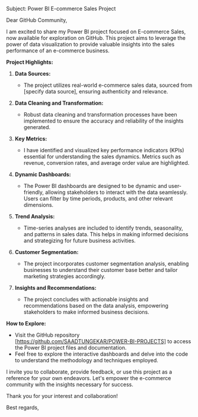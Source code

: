 Subject: Power BI E-commerce Sales Project

Dear GitHub Community,

I am excited to share my Power BI project focused on E-commerce Sales, now available for exploration on GitHub. This project aims to leverage the power of data visualization to provide valuable insights into the sales performance of an e-commerce business.

**Project Highlights:**

1. **Data Sources:**
   - The project utilizes real-world e-commerce sales data, sourced from [specify data source], ensuring authenticity and relevance.

2. **Data Cleaning and Transformation:**
   - Robust data cleaning and transformation processes have been implemented to ensure the accuracy and reliability of the insights generated.

3. **Key Metrics:**
   - I have identified and visualized key performance indicators (KPIs) essential for understanding the sales dynamics. Metrics such as revenue, conversion rates, and average order value are highlighted.

4. **Dynamic Dashboards:**
   - The Power BI dashboards are designed to be dynamic and user-friendly, allowing stakeholders to interact with the data seamlessly. Users can filter by time periods, products, and other relevant dimensions.

5. **Trend Analysis:**
   - Time-series analyses are included to identify trends, seasonality, and patterns in sales data. This helps in making informed decisions and strategizing for future business activities.

6. **Customer Segmentation:**
   - The project incorporates customer segmentation analysis, enabling businesses to understand their customer base better and tailor marketing strategies accordingly.

7. **Insights and Recommendations:**
   - The project concludes with actionable insights and recommendations based on the data analysis, empowering stakeholders to make informed business decisions.

**How to Explore:**
   - Visit the GitHub repository [https://github.com/SAADTUNGEKAR/POWER-BI-PROJECTS] to access the Power BI project files and documentation.
   - Feel free to explore the interactive dashboards and delve into the code to understand the methodology and techniques employed.

I invite you to collaborate, provide feedback, or use this project as a reference for your own endeavors. Let's empower the e-commerce community with the insights necessary for success.

Thank you for your interest and collaboration!

Best regards,
